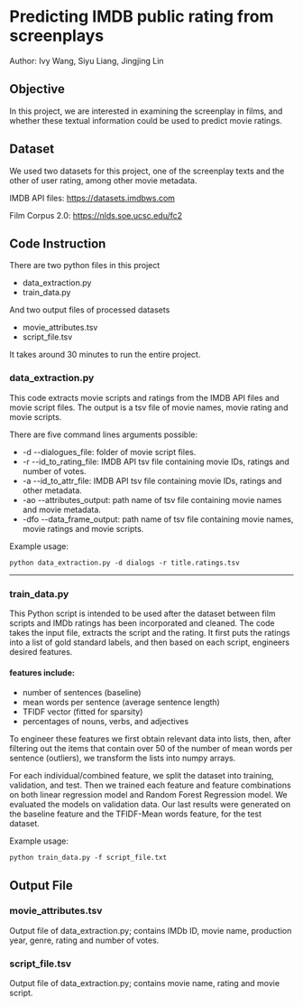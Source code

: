 # Predicting IMDB public rating from screenplays
Author: Ivy Wang, Siyu Liang, Jingjing Lin
## Objective 

In this project, we are interested in examining the screenplay in films, and whether 
these textual information could be used to predict movie ratings. 

## Dataset

We used two datasets for this project, one of the screenplay texts and the other of 
user rating, among other movie metadata. 

IMDB API files: https://datasets.imdbws.com

Film Corpus 2.0: https://nlds.soe.ucsc.edu/fc2

## Code Instruction

There are two python files in this project
- data_extraction.py 
- train_data.py

And two output files of processed datasets 
- movie_attributes.tsv
- script_file.tsv

It takes around 30 minutes to run the entire project.

### data_extraction.py

This code extracts movie scripts and ratings from the IMDB API files and movie script files. 
The output is a tsv file of movie names, movie rating and movie scripts. 

There are five command lines arguments possible: 

* -d --dialogues_file: folder of movie script files. 
* -r --id_to_rating_file: IMDB API tsv file containing movie IDs, ratings and number of votes.
* -a --id_to_attr_file: IMDB API tsv file containing movie IDs, ratings and other metadata.
* -ao --attributes_output: path name of tsv file containing movie names and movie metadata.
* -dfo --data_frame_output: path name of tsv file containing movie names, movie ratings and movie scripts.

Example usage:

    python data_extraction.py -d dialogs -r title.ratings.tsv 
    
-----

### train_data.py

This Python script is intended to be used after the dataset between film scripts and IMDb 
ratings has been incorporated and cleaned. The code takes the input file, extracts the 
script and the rating. It first puts the ratings into a list of gold standard labels, 
and then based on each script, engineers desired features. 

#### features include:
- number of sentences (baseline)
- mean words per sentence (average sentence length)
- TFIDF vector (fitted for sparsity)
- percentages of nouns, verbs, and adjectives

To engineer these features we first obtain relevant data into lists, then, after filtering out the items that contain over 50 of the number of mean words per sentence (outliers), we transform the lists into numpy arrays. 

For each individual/combined feature, we split the dataset into training, validation, and test. Then we trained each feature  and feature combinations on both linear regression model and Random Forest Regression model. We evaluated the models on validation data. 
Our last results were generated on the baseline feature and the TFIDF-Mean words feature, for the test dataset.

Example usage: 

    python train_data.py -f script_file.txt
    
## Output File

### movie_attributes.tsv

Output file of data_extraction.py; contains IMDb ID, movie name, production year, genre, rating 
and number of votes. 

### script_file.tsv

Output file of data_extraction.py; contains movie name, rating and movie script.
